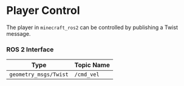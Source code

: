 # Player Control

The player in `minecraft_ros2` can be controlled by publishing a Twist message.

### ROS 2 Interface

| Type                  | Topic Name           |
| --------------------- | -------------------- |
| `geometry_msgs/Twist` | `/cmd_vel`           |